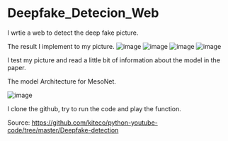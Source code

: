 # Deepfake_Detecion_Web

I wrtie a web to detect the deep fake picture.

The result I implement to my picture.
![image](https://user-images.githubusercontent.com/76461262/146398620-4ffc01fa-840f-462c-a86c-f1fc023d0d27.png)
![image](https://user-images.githubusercontent.com/76461262/146398647-bcab0819-28b4-4d9d-95c4-78dc3b708cd9.png)
![image](https://user-images.githubusercontent.com/76461262/146398667-78c07941-aee4-4dcc-9b4b-52cfd3f7afc7.png)
![image](https://user-images.githubusercontent.com/76461262/146398681-575fea16-832a-4dce-bce6-4265ef39e804.png)

I test my picture and read a little bit of information about the model in the paper.

The model Architecture for MesoNet.

![image](https://user-images.githubusercontent.com/76461262/141642624-62dc2b40-f635-4f5c-b1ce-dd4b184feacf.png)

I clone the github, try to run the code and play the function.

Source: https://github.com/kiteco/python-youtube-code/tree/master/Deepfake-detection  

